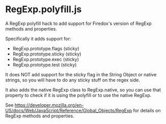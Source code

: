 # RegExp.polyfill.js

A RegExp polyfill hack to add support for Firedox's version of RegExp methods and properties.

Specifically it adds support for:
+ RegExp.prototype.flags  (sticky)
+ RegExp.prototype.sticky (sticky)
+ RegExp.prototype.exec   (sticky)
+ RegExp.prototype.test   (sticky)

It does NOT add support for the sticky flag in the String Object or native strings, so you will have to do any sticky stuff on the regex side.

It also adds the native RegExp class to RegExp.native, so you can use that property to check if it is using the polyfill or to use the native RegExp.

See https://developer.mozilla.org/en-US/docs/Web/JavaScript/Reference/Global_Objects/RegExp for details on RegExp methods and properties.
